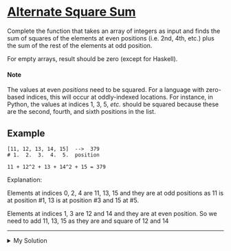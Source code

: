 # [Alternate Square Sum](https://www.codewars.com/kata/559d7951ce5e0da654000073)

Complete the function that takes an array of integers as input and finds the sum of squares of the elements at even positions (i.e. 2nd, 4th, etc.) plus the sum of the rest of the elements at odd position.

For empty arrays, result should be zero (except for Haskell).

#### Note

The values at even _positions_ need to be squared. For a language with zero-based indices, this will occur at oddly-indexed locations. For instance, in Python, the values at indices 1, 3, 5, _etc._ should be squared because these are the second, fourth, and sixth positions in the list.

## Example

    [11, 12, 13, 14, 15]  -->  379
    # 1.  2.  3.  4.  5.  position

    11 + 12^2 + 13 + 14^2 + 15 = 379

Explanation:

Elements at indices 0, 2, 4 are 11, 13, 15 and they are at odd positions as 11 is at position #1, 13 is at position #3 and 15 at #5.

Elements at indices 1, 3 are 12 and 14 and they are at even position. So we need to add 11, 13, 15 as they are and square of 12 and 14

---

<details><summary>My Solution</summary>

```js
function alternateSqSum(arr) {
  return arr.reduce((total, cur, i) => {
    return total + (i % 2 ? cur ** 2 : cur)
  }, 0)
}
```

</details>
